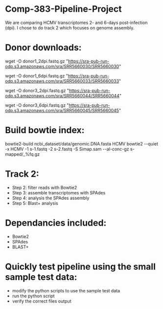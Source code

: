 # Comp-383-Pipeline-Project
We are comparing HCMV transcriptomes 2- and 6-days post-infection (dpi). I chose to do track 2 which focuses on genome assembly.

# Donor downloads: 
wget -O donor1_2dpi.fastq.gz "https://sra-pub-run-odp.s3.amazonaws.com/sra/SRR5660030/SRR5660030"

wget -O donor1_6dpi.fastq.gz "https://sra-pub-run-odp.s3.amazonaws.com/sra/SRR5660033/SRR5660033"

wget -O donor3_2dpi.fastq.gz "https://sra-pub-run-odp.s3.amazonaws.com/sra/SRR5660044/SRR5660044"

wget -O donor3_6dpi.fastq.gz "https://sra-pub-run-odp.s3.amazonaws.com/sra/SRR5660045/SRR5660045"

# Build bowtie index:
bowtie2-build ncbi_dataset/data/genomic.DNA.fasta HCMV
bowtie2 --quiet -x HCMV -1 s-1.fastq -2 s-2.fastq -S Simap.sam --al-conc-gz s-mapped/_%fq.gz

# Track 2:
- Step 2: filter reads with Bowtie2
- Step 3: assemble transcriptomes with SPAdes
- Step 4: analysis the SPAdes assembly
- Step 5: Blast+ analysis

# Dependancies included:
- Bowtie2
- SPAdes
- BLAST+

# Quickly test pipeline using the small sample test data:
- modify the python scripts to use the sample test data
- run the python script
- verify the correct files output 
